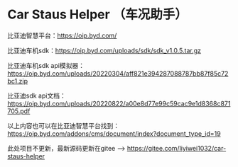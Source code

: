 # Car Staus Helper （车况助手）

比亚迪智慧平台：https://oip.byd.com/

比亚迪车机sdk：https://oip.byd.com/uploads/sdk/sdk_v1.0.5.tar.gz

比亚迪车机sdk api模拟器：https://oip.byd.com/uploads/20220304/aff821e394287088787bb87f85c72bc1.zip

比亚迪sdk api文档：https://oip.byd.com/uploads/20220822/a00e8d77e99c59cac9e1d8368c871705.pdf

以上内容也可以在比亚迪智慧平台找到：https://oip.byd.com/addons/cms/document/index?document_type_id=19

此处项目不更新，最新源码更新在gitee --> https://gitee.com/liyiwei1032/car-staus-helper
